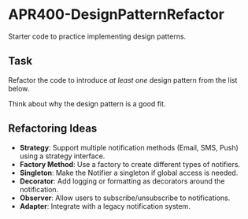 # APR400-DesignPatternRefactor

Starter code to practice implementing design patterns.

## Task

Refactor the code to introduce *at least one* design pattern from the list below. 

Think about why the design pattern is a good fit.

## Refactoring Ideas

- **Strategy**: Support multiple notification methods (Email, SMS, Push) using a strategy interface.
- **Factory Method**: Use a factory to create different types of notifiers.
- **Singleton**: Make the Notifier a singleton if global access is needed.
- **Decorator**: Add logging or formatting as decorators around the notification.
- **Observer**: Allow users to subscribe/unsubscribe to notifications.
- **Adapter**: Integrate with a legacy notification system.
